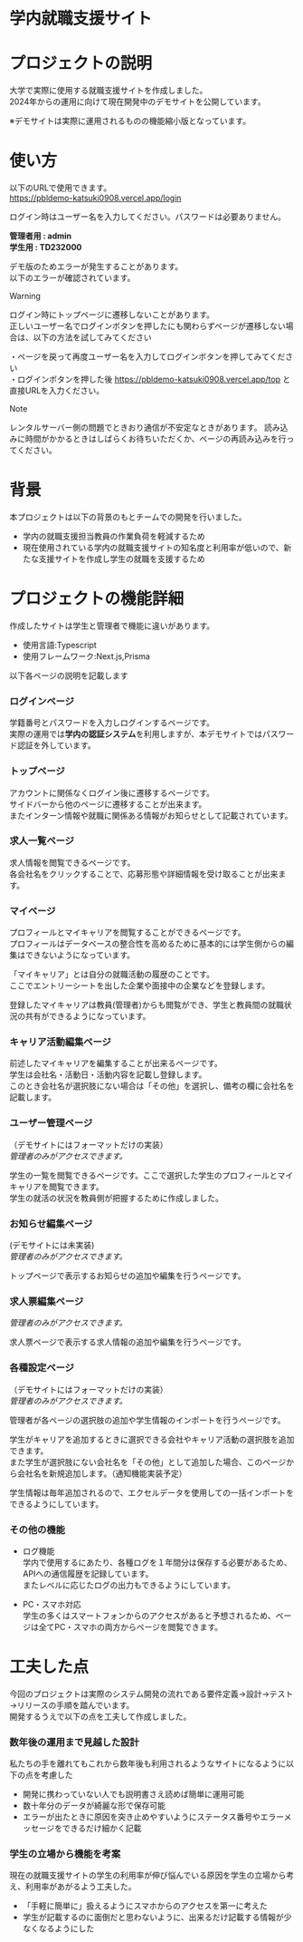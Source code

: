 #   **学内就職支援サイト**

# プロジェクトの説明

大学で実際に使用する就職支援サイトを作成しました。  
2024年からの運用に向けて現在開発中のデモサイトを公開しています。

※デモサイトは実際に運用されるものの機能縮小版となっています。

#  使い方
以下のURLで使用できます。  
https://pbldemo-katsuki0908.vercel.app/login

ログイン時はユーザー名を入力してください。パスワードは必要ありません。  

**管理者用 : admin**  
**学生用 : TD232000**  

デモ版のためエラーが発生することがあります。  
以下のエラーが確認されています。

>[!WARNING]
>ログイン時にトップページに遷移しないことがあります。  
>正しいユーザー名でログインボタンを押したにも関わらずページが遷移しない場合は、以下の方法を試してみてください  
>
>・ページを戻って再度ユーザー名を入力してログインボタンを押してみてください  
>・ログインボタンを押した後 https://pbldemo-katsuki0908.vercel.app/top と直接URLを入力ください。  

>[!Note]
>レンタルサーバー側の問題でときおり通信が不安定なときがあります。
>読み込みに時間がかかるときはしばらくお待ちいただくか、ページの再読み込みを行ってください。

# 背景

本プロジェクトは以下の背景のもとチームでの開発を行いました。  

* 学内の就職支援担当教員の作業負荷を軽減するため  
* 現在使用されている学内の就職支援サイトの知名度と利用率が低いので、新たな支援サイトを作成し学生の就職を支援するため  


# プロジェクトの機能詳細

作成したサイトは学生と管理者で機能に違いがあります。 

* 使用言語:Typescript  
* 使用フレームワーク:Next.js,Prisma  


以下各ページの説明を記載します

###   ログインページ
学籍番号とパスワードを入力しログインするページです。  
実際の運用では**学内の認証システム**を利用しますが、本デモサイトではパスワード認証を外しています。  

###  トップページ
アカウントに関係なくログイン後に遷移するページです。  
サイドバーから他のページに遷移することが出来ます。  
またインターン情報や就職に関係ある情報がお知らせとして記載されています。  

###   求人一覧ページ
求人情報を閲覧できるページです。  
各会社名をクリックすることで、応募形態や詳細情報を受け取ることが出来ます。  

###   マイページ
プロフィールとマイキャリアを閲覧することができるページです。  
プロフィールはデータベースの整合性を高めるために基本的には学生側からの編集はできないようになっています。  

「マイキャリア」とは自分の就職活動の履歴のことです。  
ここでエントリーシートを出した企業や面接中の企業などを登録します。  

登録したマイキャリアは教員(管理者)からも閲覧ができ、学生と教員間の就職状況の共有ができるようになっています。

###   キャリア活動編集ページ
前述したマイキャリアを編集することが出来るページです。  
学生は会社名・活動日・活動内容を記載し登録します。  
このとき会社名が選択肢にない場合は「その他」を選択し、備考の欄に会社名を記載します。  

###   ユーザー管理ページ
（デモサイトにはフォーマットだけの実装）  
*管理者のみがアクセスできます。*  

学生の一覧を閲覧できるページです。ここで選択した学生のプロフィールとマイキャリアを閲覧できます。  
学生の就活の状況を教員側が把握するために作成しました。  

###   お知らせ編集ページ
(デモサイトには未実装)  
*管理者のみがアクセスできます。*  

トップページで表示するお知らせの追加や編集を行うページです。  

###   求人票編集ページ
*管理者のみがアクセスできます。*  

求人票ページで表示する求人情報の追加や編集を行うページです。  

###   各種設定ページ
（デモサイトにはフォーマットだけの実装）  
*管理者のみがアクセスできます。*  

管理者が各ページの選択肢の追加や学生情報のインポートを行うページです。  

学生がキャリアを追加するときに選択できる会社やキャリア活動の選択肢を追加できます。  
また学生が選択肢にない会社名を「その他」として追加した場合、このページから会社名を新規追加します。（通知機能実装予定）  

学生情報は毎年追加されるので、エクセルデータを使用しての一括インポートをできるようにしています。  

###   その他の機能
* ログ機能  
学内で使用するにあたり、各種ログを１年間分は保存する必要があるため、APIへの通信履歴を記録しています。  
またレベルに応じたログの出力もできるようにしています。  

* PC・スマホ対応  
学生の多くはスマートフォンからのアクセスがあると予想されるため、ページは全てPC・スマホの両方からページを閲覧できます。  


#  工夫した点
今回のプロジェクトは実際のシステム開発の流れである要件定義→設計→テスト→リリースの手順を踏んでいます。  
開発するうえで以下の点を工夫して作成しました。  

### 数年後の運用まで見越した設計　　
私たちの手を離れてもこれから数年後も利用されるようなサイトになるように以下の点を考慮した　　  
* 開発に携わっていない人でも説明書さえ読めば簡単に運用可能   
* 数十年分のデータが綺麗な形で保存可能 　  
* エラーが出たときに原因を突き止めやすいようにステータス番号やエラーメッセージをできるだけ細かく記載  


### 学生の立場から機能を考案
現在の就職支援サイトの学生の利用率が伸び悩んでいる原因を学生の立場から考え、利用率があがるよう工夫した。　　
* 「手軽に簡単に」扱えるようにスマホからのアクセスを第一に考えた
* 学生が記載するのに面倒だと思わないように、出来るだけ記載する情報が少なくなるようにした




